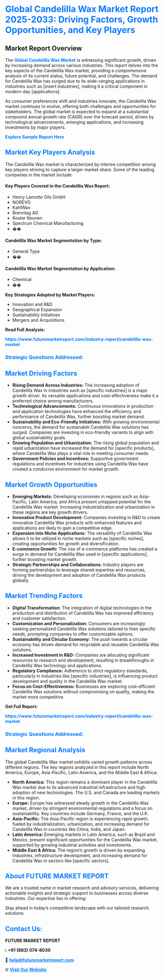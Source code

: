 <h1 style="color: #007BFF;">Global Candelilla Wax Market Report 2025-2033: Driving Factors, Growth Opportunities, and Key Players</h1>

<section id="overview">
<h2>Market Report Overview</h2>
<p>The <a href="https://www.futuremarketreport.com/industry-report/candelilla-wax-market" style="color: #007BFF; text-decoration: none;"><strong>Global Candelilla Wax Market</strong></a> is witnessing significant growth, driven by increasing demand across various industries. This report delves into the key aspects of the Candelilla Wax market, providing a comprehensive analysis of its current status, future potential, and challenges. The demand for Candelilla Wax has surged due to its wide-ranging applications in industries such as [insert industries], making it a critical component in modern-day [applications].</p>
<p>As consumer preferences shift and industries innovate, the Candelilla Wax market continues to evolve, offering both challenges and opportunities for stakeholders. The global market is expected to expand at a substantial compound annual growth rate (CAGR) over the forecast period, driven by technological advancements, emerging applications, and increasing investments by major players.</p>
</section>

<section id="overview">
<p><a href="https://www.futuremarketreport.com/request-sample/reportId=117121" style="color: #007BFF; text-decoration: none;"><strong>Explore Sample Report Here</strong></a></p>
</section>

<section id="key-players">
<h2 style="color: #007BFF;">Market Key Players Analysis</h2>
<p>The Candelilla Wax market is characterized by intense competition among key players striving to capture a larger market share. Some of the leading companies in the market include:</p>
<h4>Key Players Covered in the Candelilla Wax Report:</h4>
<ul><li>Henry Lamotte Oils GmbH</li><li>NOREVO</li><li>KahlWax</li><li>Brenntag AG</li><li>Koster Keunen</li><li>Spectrum Chemical Manufacturing</li><li>��</li></ul>
<h4>Candelilla Wax Market Segmentation by Type:</h4>
<ul><li>General Type</li><li>��</li></ul>

<h4>Candelilla Wax Market Segmentation by Application:</h4>
<ul><li>Chemical</li><li>��</li></ul>
<p><strong>Key Strategies Adopted by Market Players:</strong></p>
<ul>
<li>Innovation and R&D</li>
<li>Geographical Expansion</li>
<li>Sustainability Initiatives</li>
<li>Mergers and Acquisitions</li>
</ul>
</section>

<section>
<p><strong>Read Full Analysis: </strong></p><a href="https://www.futuremarketreport.com/industry-report/candelilla-wax-market" style="color: #007BFF; text-decoration: none;"><strong>https://www.futuremarketreport.com/industry-report/candelilla-wax-market</strong></a>
<h3 style="color: #007BFF;">Strategic Questions Addressed:</h3>
</section>

<section id="driving-factors">
<h2 style="color: #007BFF;">Market Driving Factors</h2>
<ul>
<li><strong>Rising Demand Across Industries:</strong> The increasing adoption of Candelilla Wax in industries such as [specific industries] is a major growth driver. Its versatile applications and cost-effectiveness make it a preferred choice among manufacturers.</li>
<li><strong>Technological Advancements:</strong> Continuous innovations in production and application technologies have enhanced the efficiency and performance of Candelilla Wax, further boosting market demand.</li>
<li><strong>Sustainability and Eco-Friendly Initiatives:</strong> With growing environmental concerns, the demand for sustainable Candelilla Wax solutions has surged. Companies are investing in eco-friendly variants to align with global sustainability goals.</li>
<li><strong>Growing Population and Urbanization:</strong> The rising global population and rapid urbanization have increased the demand for [specific products], where Candelilla Wax plays a vital role in meeting consumer needs.</li>
<li><strong>Government Policies and Incentives:</strong> Supportive government regulations and incentives for industries using Candelilla Wax have created a conducive environment for market growth.</li>
</ul>
</section>

<section id="growth-opportunities">
<h2 style="color: #007BFF;">Market Growth Opportunities</h2>
<ul>
<li><strong>Emerging Markets:</strong> Developing economies in regions such as Asia-Pacific, Latin America, and Africa present untapped potential for the Candelilla Wax market. Increasing industrialization and urbanization in these regions are key growth drivers.</li>
<li><strong>Innovative Product Development:</strong> Companies investing in R&D to create innovative Candelilla Wax products with enhanced features and applications are likely to gain a competitive edge.</li>
<li><strong>Expansion into Niche Applications:</strong> The versatility of Candelilla Wax allows it to be utilized in niche markets such as [specific niches], creating opportunities for growth and diversification.</li>
<li><strong>E-commerce Growth:</strong> The rise of e-commerce platforms has created a surge in demand for Candelilla Wax used in [specific applications], further boosting market growth.</li>
<li><strong>Strategic Partnerships and Collaborations:</strong> Industry players are forming partnerships to leverage shared expertise and resources, driving the development and adoption of Candelilla Wax products globally.</li>
</ul>
</section>

<section id="trending-factors">
<h2 style="color: #007BFF;">Market Trending Factors</h2>
<ul>
<li><strong>Digital Transformation:</strong> The integration of digital technologies in the production and distribution of Candelilla Wax has improved efficiency and customer satisfaction.</li>
<li><strong>Customization and Personalization:</strong> Consumers are increasingly seeking personalized Candelilla Wax solutions tailored to their specific needs, prompting companies to offer customizable options.</li>
<li><strong>Sustainability and Circular Economy:</strong> The push towards a circular economy has driven demand for recyclable and reusable Candelilla Wax solutions.</li>
<li><strong>Increased Investment in R&D:</strong> Companies are allocating significant resources to research and development, resulting in breakthroughs in Candelilla Wax technology and applications.</li>
<li><strong>Regulatory Compliance:</strong> Adherence to strict regulatory standards, particularly in industries like [specific industries], is influencing product development and quality in the Candelilla Wax market.</li>
<li><strong>Focus on Cost-Effectiveness:</strong> Businesses are exploring cost-efficient Candelilla Wax solutions without compromising on quality, making the market more competitive.</li>
</ul>
</section>

<section>
<p><strong>Get Full Report: </strong></p><a href="https://www.futuremarketreport.com/industry-report/candelilla-wax-market" style="color: #007BFF; text-decoration: none;"><strong>https://www.futuremarketreport.com/industry-report/candelilla-wax-market</strong></a>
<h3 style="color: #007BFF;">Strategic Questions Addressed:</h3>
</section>


<section id="regional-analysis">
<h2 style="color: #007BFF;">Market Regional Analysis</h2>
<p>The global Candelilla Wax market exhibits varied growth patterns across different regions. The key regions analyzed in this report include North America, Europe, Asia-Pacific, Latin America, and the Middle East & Africa:</p>
<ul>
<li><strong>North America:</strong> This region remains a dominant player in the Candelilla Wax market due to its advanced industrial infrastructure and high adoption of new technologies. The U.S. and Canada are leading markets in this region.</li>
<li><strong>Europe:</strong> Europe has witnessed steady growth in the Candelilla Wax market, driven by stringent environmental regulations and a focus on sustainability. Key countries include Germany, France, and the U.K.</li>
<li><strong>Asia-Pacific:</strong> The Asia-Pacific region is experiencing rapid growth, fueled by industrialization, urbanization, and increasing demand for Candelilla Wax in countries like China, India, and Japan.</li>
<li><strong>Latin America:</strong> Emerging markets in Latin America, such as Brazil and Mexico, present significant opportunities for the Candelilla Wax market, supported by growing industrial activities and investments.</li>
<li><strong>Middle East & Africa:</strong> The region’s growth is driven by expanding industries, infrastructure development, and increasing demand for Candelilla Wax in sectors like [specific sectors].</li>
</ul>
</section>

<footer>
<h2 style="color: #007BFF;">About FUTURE MARKET REPORT</h2>
<p>We are a trusted name in market research and advisory services, delivering actionable insights and strategic support to businesses across diverse industries. Our expertise lies in offering:</p>

<p>Stay ahead in today’s competitive landscape with our tailored research solutions.</p>

<h2 style="color: #007BFF;">Contact Us:</h2>
<p><strong>FUTURE MARKET REPORT</strong></p>
<p>📞 <strong>+91 (883) 074-8030</strong></p>
<p>📧 <strong><a href="mailto:help@futuremarketreport.com" style="color: #007BFF;">help@futuremarketreport.com</a></strong></p>
<p>🌐 <strong><a href="https://www.futuremarketreport.com/" style="color: #007BFF;">Visit Our Website</a></strong></p>
</footer>